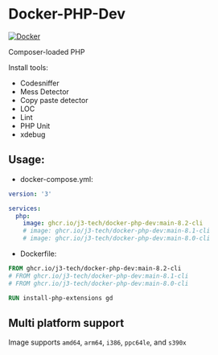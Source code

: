 # Docker-PHP-Dev
[![Docker](https://github.com/J3-Tech/Docker-PHP-Dev/actions/workflows/docker-publish.yml/badge.svg)](https://github.com/J3-Tech/Docker-PHP-Dev/actions/workflows/docker-publish.yml)

Composer-loaded PHP

Install tools:
 - Codesniffer
 - Mess Detector
 - Copy paste detector
 - LOC
 - Lint
 - PHP Unit
 - xdebug


## Usage:

- docker-compose.yml:

```yml
version: '3'

services:
  php:
    image: ghcr.io/j3-tech/docker-php-dev:main-8.2-cli
    # image: ghcr.io/j3-tech/docker-php-dev:main-8.1-cli
    # image: ghcr.io/j3-tech/docker-php-dev:main-8.0-cli
```

- Dockerfile:

```Dockerfile
FROM ghcr.io/j3-tech/docker-php-dev:main-8.2-cli
# FROM ghcr.io/j3-tech/docker-php-dev:main-8.1-cli
# FROM ghcr.io/j3-tech/docker-php-dev:main-8.0-cli

RUN install-php-extensions gd
```

## Multi platform support

Image supports `amd64`, `arm64`, `i386`, `ppc64le`, and `s390x`
